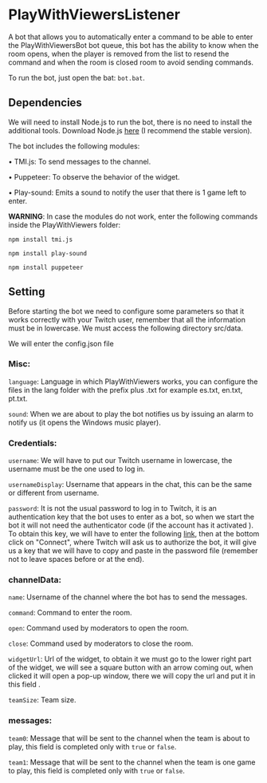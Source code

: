 # PlayWithViewersListener
A bot that allows you to automatically enter a command to be able to enter the PlayWithViewersBot bot queue, this bot has the ability to know when the room opens, when the player is removed from the list to resend the command and when the room is closed room to avoid sending commands.

To run the bot, just open the bat: `bot.bat`.

## Dependencies

We will need to install Node.js to run the bot, there is no need to install the additional tools. Download Node.js [here](https://nodejs.org/en) (I recommend the stable version).

The bot includes the following modules:

• TMI.js: To send messages to the channel.

• Puppeteer: To observe the behavior of the widget.

• Play-sound: Emits a sound to notify the user that there is 1 game left to enter.

**WARNING**: In case the modules do not work, enter the following commands inside the PlayWithViewers folder:

`npm install tmi.js`

`npm install play-sound`

`npm install puppeteer`

## Setting
Before starting the bot we need to configure some parameters so that it works correctly with your Twitch user, remember that all the information must be in lowercase. We must access the following directory src/data.

We will enter the config.json file

### Misc:

`language`: Language in which PlayWithViewers works, you can configure the files in the lang folder with the prefix plus .txt for example es.txt, en.txt, pt.txt.

`sound`: When we are about to play the bot notifies us by issuing an alarm to notify us (it opens the Windows music player).

### Credentials:

`username`: We will have to put our Twitch username in lowercase, the username must be the one used to log in.

`usernameDisplay`: Username that appears in the chat, this can be the same or different from username.

`password`: It is not the usual password to log in to Twitch, it is an authentication key that the bot uses to enter as a bot, so when we start the bot it will not need the authenticator code (if the account has it activated ).
To obtain this key, we will have to enter the following [link](https://twitchapps.com/tmi/), then at the bottom click on "Connect", where Twitch will ask us to authorize the bot, it will give us a key that we will have to copy and paste in the password file (remember not to leave spaces before or at the end).

### channelData:

`name`: Username of the channel where the bot has to send the messages.

`command`: Command to enter the room.

`open`: Command used by moderators to open the room.

`close`: Command used by moderators to close the room.

`widgetUrl`: Url of the widget, to obtain it we must go to the lower right part of the widget, we will see a square button with an arrow coming out, when clicked it will open a pop-up window, there we will copy the url and put it in this field .

`teamSize`: Team size.

### messages:

`team0`: Message that will be sent to the channel when the team is about to play, this field is completed only with `true` or `false`.

`team1`: Message that will be sent to the channel when the team is one game to play, this field is completed only with `true` or `false`.
